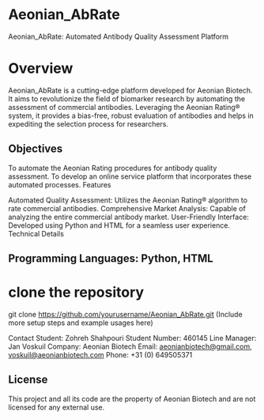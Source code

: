 # Aeonian_AbRate
Aeonian_AbRate: Automated Antibody Quality Assessment Platform

# Overview
Aeonian_AbRate is a cutting-edge platform developed for Aeonian Biotech. It aims to revolutionize the field of biomarker research by automating the assessment of commercial antibodies. Leveraging the Aeonian Rating® system, it provides a bias-free, robust evaluation of antibodies and helps in expediting the selection process for researchers.

## Objectives
To automate the Aeonian Rating procedures for antibody quality assessment.
To develop an online service platform that incorporates these automated processes.
Features

Automated Quality Assessment: Utilizes the Aeonian Rating® algorithm to rate commercial antibodies.
Comprehensive Market Analysis: Capable of analyzing the entire commercial antibody market.
User-Friendly Interface: Developed using Python and HTML for a seamless user experience.
Technical Details

## Programming Languages: Python, HTML


# clone the repository
git clone https://github.com/yourusername/Aeonian_AbRate.git
(Include more setup steps and example usages here)

Contact
Student: Zohreh Shahpouri
Student Number: 460145
Line Manager: Jan Voskuil
Company: Aeonian Biotech
Email: aeonianbiotech@gmail.com, voskuil@aeonianbiotech.com
Phone: +31 (0) 649505371

## License
This project and all its code are the property of Aeonian Biotech and are not licensed for any external use.

